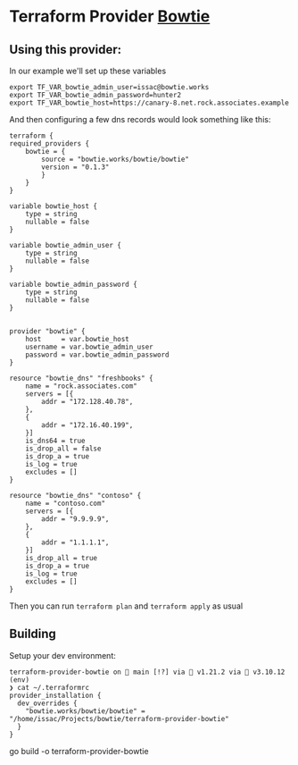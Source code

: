 # Terraform Provider [Bowtie](https://docs.bowtie.works)

## Using this provider:

In our example we'll set up these variables

    export TF_VAR_bowtie_admin_user=issac@bowtie.works
    export TF_VAR_bowtie_admin_password=hunter2
    export TF_VAR_bowtie_host=https://canary-8.net.rock.associates.example

And then configuring a few dns records would look something like this:

    terraform {
    required_providers {
        bowtie = {
            source = "bowtie.works/bowtie/bowtie"
            version = "0.1.3"
            }
        }
    }

    variable bowtie_host {
        type = string
        nullable = false
    }

    variable bowtie_admin_user {
        type = string
        nullable = false
    }

    variable bowtie_admin_password {
        type = string
        nullable = false
    }


    provider "bowtie" {
        host     = var.bowtie_host
        username = var.bowtie_admin_user
        password = var.bowtie_admin_password
    }

    resource "bowtie_dns" "freshbooks" {
        name = "rock.associates.com"
        servers = [{
            addr = "172.128.40.78",
        },
        {
            addr = "172.16.40.199",
        }]
        is_dns64 = true
        is_drop_all = false
        is_drop_a = true
        is_log = true
        excludes = []
    }

    resource "bowtie_dns" "contoso" {
        name = "contoso.com"
        servers = [{
            addr = "9.9.9.9",
        },
        {
            addr = "1.1.1.1",
        }]
        is_drop_all = true
        is_drop_a = true
        is_log = true
        excludes = []
    }

Then you can run `terraform plan` and `terraform apply` as usual

## Building

Setup your dev environment:

    terraform-provider-bowtie on  main [!?] via 🐹 v1.21.2 via 🐍 v3.10.12 (env) 
    ❯ cat ~/.terraformrc 
    provider_installation {
      dev_overrides {
        "bowtie.works/bowtie/bowtie" = "/home/issac/Projects/bowtie/terraform-provider-bowtie"
      }
    }


go build -o terraform-provider-bowtie
